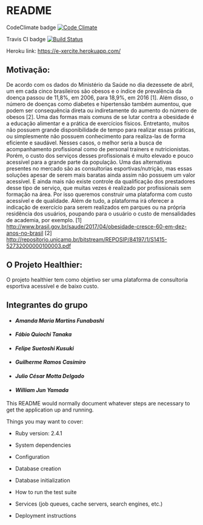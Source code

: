 # README

CodeClimate badge [![Code Climate](https://codeclimate.com/github/rails/rails/badges/gpa.svg)](https://codeclimate.com/github/rails/rails)

Travis CI badge [![Build Status](https://travis-ci.org/MrCasimiro/engineeringApp.svg?branch=master)](https://travis-ci.org/MrCasimiro/engineeringApp)

Heroku link: https://e-xercite.herokuapp.com/

## Motivação:

De acordo com os dados do Ministério da Saúde no dia dezessete de abril, um em cada cinco brasileiros são
obesos e o índice de prevalência da doença passou de 11,8%, em 2006, para 18,9%, em 2016 [1]. Além disso, o
número de doenças como diabetes e hipertensão também aumentou, que podem ser consequência direta ou
indiretamente do aumento do número de obesos [2]. Uma das formas mais comuns de se lutar contra a obesidade é
a educação alimentar e a prática de exercícios físicos. Entretanto, muitos não possuem grande disponibilidade de
tempo para realizar essas práticas, ou simplesmente não possuem conhecimento para realiza-las de forma eficiente
e saudável. Nesses casos, o melhor seria a busca de acompanhamento profissional como de personal trainers e
nutricionistas. Porém, o custo dos serviços desses profissionais é muito elevado e pouco acessível para a grande
parte da população. Uma das alternativas presentes no mercado são as consultorias esportivas/nutrição, mas essas
soluções apesar de serem mais baratas ainda assim não possuem um valor acessível. E ainda mais não existe
controle da qualificação dos prestadores desse tipo de serviço, que muitas vezes é realizado por profissionais sem
formação na área. Por isso queremos construir uma plataforma com custo acessível e de qualidade. Além de tudo,
a plataforma irá oferecer a indicação de exercício para serem realizados em parques ou na própria residência dos
usuários, poupando para o usuário o custo de mensalidades de academia, por exemplo.
[1] http://www.brasil.gov.br/saude/2017/04/obesidade-cresce-60-em-dez-anos-no-brasil
[2] http://repositorio.unicamp.br/bitstream/REPOSIP/84197/1/S1415-52732000000100003.pdf

## O Projeto Healthier:

O projeto healthier tem como objetivo ser uma plataforma de consultoria esportiva acessível e de baixo custo.

## Integrantes do grupo

* #### **_Amanda Maria Martins Funabashi_**
* #### **_Fábio Quiochi Tanaka_**
* #### **_Felipe Suetoshi Kusuki_**
* #### **_Guilherme Ramos Casimiro_**
* #### **_Julio César Motta Delgado_**
* #### **_William Jun Yamada_**

This README would normally document whatever steps are necessary to get the
application up and running.

Things you may want to cover:

* Ruby version: 2.4.1

* System dependencies

* Configuration

* Database creation

* Database initialization

* How to run the test suite

* Services (job queues, cache servers, search engines, etc.)

* Deployment instructions
